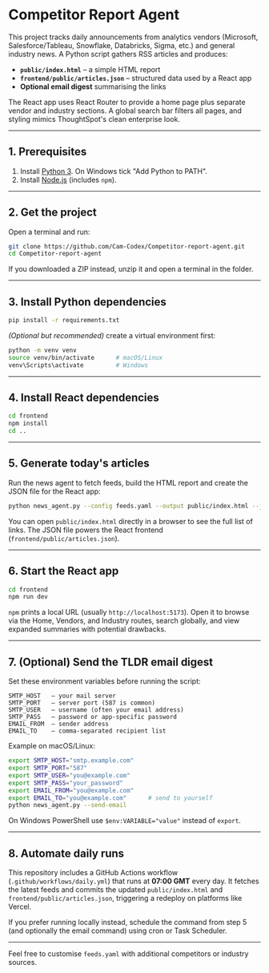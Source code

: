 # Competitor Report Agent

This project tracks daily announcements from analytics vendors (Microsoft, Salesforce/Tableau, Snowflake, Databricks, Sigma, etc.) and general industry news. A Python script gathers RSS articles and produces:

- **`public/index.html`** – a simple HTML report
- **`frontend/public/articles.json`** – structured data used by a React app
- **Optional email digest** summarising the links

The React app uses React Router to provide a home page plus separate vendor and industry sections. A global search bar filters all pages, and styling mimics ThoughtSpot's clean enterprise look.

---

## 1. Prerequisites

1. Install [Python 3](https://www.python.org/downloads/). On Windows tick "Add Python to PATH".
2. Install [Node.js](https://nodejs.org/) (includes `npm`).

---

## 2. Get the project

Open a terminal and run:

```bash
git clone https://github.com/Cam-Codex/Competitor-report-agent.git
cd Competitor-report-agent
```

If you downloaded a ZIP instead, unzip it and open a terminal in the folder.

---

## 3. Install Python dependencies

```bash
pip install -r requirements.txt
```

*(Optional but recommended)* create a virtual environment first:

```bash
python -m venv venv
source venv/bin/activate      # macOS/Linux
venv\Scripts\activate         # Windows
```

---

## 4. Install React dependencies

```bash
cd frontend
npm install
cd ..
```

---

## 5. Generate today's articles

Run the news agent to fetch feeds, build the HTML report and create the JSON file for the React app:

```bash
python news_agent.py --config feeds.yaml --output public/index.html --json frontend/public/articles.json
```

You can open `public/index.html` directly in a browser to see the full list of links. The JSON file powers the React frontend (`frontend/public/articles.json`).

---

## 6. Start the React app

```bash
cd frontend
npm run dev
```

`npm` prints a local URL (usually `http://localhost:5173`). Open it to browse via the Home, Vendors, and Industry routes, search globally, and view expanded summaries with potential drawbacks.

---

## 7. (Optional) Send the TLDR email digest

Set these environment variables before running the script:

```
SMTP_HOST   – your mail server
SMTP_PORT   – server port (587 is common)
SMTP_USER   – username (often your email address)
SMTP_PASS   – password or app-specific password
EMAIL_FROM  – sender address
EMAIL_TO    – comma-separated recipient list
```

Example on macOS/Linux:

```bash
export SMTP_HOST="smtp.example.com"
export SMTP_PORT="587"
export SMTP_USER="you@example.com"
export SMTP_PASS="your_password"
export EMAIL_FROM="you@example.com"
export EMAIL_TO="you@example.com"      # send to yourself
python news_agent.py --send-email
```

On Windows PowerShell use `$env:VARIABLE="value"` instead of `export`.

---

## 8. Automate daily runs

This repository includes a GitHub Actions workflow (`.github/workflows/daily.yml`) that runs at **07:00 GMT** every day. It fetches the latest feeds and commits the updated `public/index.html` and `frontend/public/articles.json`, triggering a redeploy on platforms like Vercel.

If you prefer running locally instead, schedule the command from step 5 (and optionally the email command) using cron or Task Scheduler.

---

Feel free to customise `feeds.yaml` with additional competitors or industry sources.
